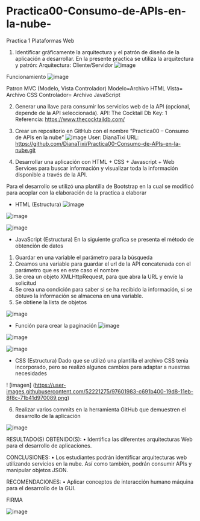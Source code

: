 # Practica00-Consumo-de-APIs-en-la-nube-
Practica 1 Plataformas Web 
1.	Identificar gráficamente la arquitectura y el patrón de diseño de la aplicación a desarrollar.
En la presente practica se utiliza la arquitectura y patrón:
Arquitectura: Cliente/Servidor 
![image](https://user-images.githubusercontent.com/52221275/97601121-d3fa6e80-19d7-11eb-930f-2047a9f7a943.png)

Funcionamiento
![image](https://user-images.githubusercontent.com/52221275/97601228-f7251e00-19d7-11eb-9be9-6c942b3cdd1a.png)

Patron  MVC (Modelo, Vista  Controlador)
Modelo=Archivo HTML
Vista= Archivo CSS
Controlador= Archivo JavaScript

2.	Generar una llave para consumir los servicios web de la API (opcional, depende de la API seleccionada).
API: The Cocktail Db 
Key: 1
Referencia: https://www.thecocktaildb.com/

3.	Crear un repositorio en GitHub con el nombre “Practica00 – Consumo de APIs en la nube”
![image](https://user-images.githubusercontent.com/52221275/97601350-12902900-19d8-11eb-8982-89602f3a5121.png)
User: DianaTixi
URL: https://github.com/DianaTixi/Practica00-Consumo-de-APIs-en-la-nube.git

4. Desarrollar una aplicación con HTML + CSS + Javascript + Web Services para buscar información y visualizar
toda la información disponible a través de la API.

Para el desarrollo se utilizó una plantilla de Bootstrap en la cual se modificó para acoplar con la elaboración de la practica a elaborar 
-	HTML (Estructura)
![image](https://user-images.githubusercontent.com/52221275/97601413-23d93580-19d8-11eb-9a16-6877b6978d66.png)

![image](https://user-images.githubusercontent.com/52221275/97601469-33f11500-19d8-11eb-8c78-f8f6d5129ed4.png)

![image](https://user-images.githubusercontent.com/52221275/97601516-41a69a80-19d8-11eb-819c-f116678ff572.png)


-	JavaScript (Estructura)
En la siguiente grafica se presenta el método de obtención de datos
1.	Guardar en una variable el parámetro para la búsqueda
2.	Creamos una variable para guardar el url de la API concatenada con el parámetro que es en este caso el nombre
3.	Se crea un objeto XMLHttpRequest, para que abra la URL y envíe la solicitud
4.	Se crea una condición para saber si se ha recibido la información, si se obtuvo la información se almacena en una variable.
5.	Se obtiene la lista de objetos

![image](https://user-images.githubusercontent.com/52221275/97601712-76b2ed00-19d8-11eb-99b8-b11e5d0fa623.png)

-	Función para crear la paginación 
![image](https://user-images.githubusercontent.com/52221275/97601786-8cc0ad80-19d8-11eb-9272-83979e872d8d.png)

![image](https://user-images.githubusercontent.com/52221275/97601839-9c3ff680-19d8-11eb-9ed2-ecc9e95c9351.png)

![image](https://user-images.githubusercontent.com/52221275/97601931-b679d480-19d8-11eb-950e-0bdac182c3c1.png)

-	CSS (Estructura) 
Dado que se utilizó una plantilla el archivo CSS tenia incorporado, pero se realizó algunos cambios para adaptar a nuestras necesidades 

! [imagen] (https://user-images.githubusercontent.com/52221275/97601983-c691b400-19d8-11eb-8f8c-71b41d970089.png)

6.	Realizar varios commits en la herramienta GitHub que demuestren el desarrollo de la aplicación

![image](https://user-images.githubusercontent.com/52221275/97602271-1b352f00-19d9-11eb-960d-910e88425181.png)

RESULTADO(S) OBTENIDO(S):
•	Identifica las diferentes arquitecturas Web para el desarrollo de aplicaciones.

CONCLUSIONES:
•	Los estudiantes podrán identificar arquitecturas web utilizando servicios en la nube. Así como también, podrán consumir APIs y manipular objetos JSON.

RECOMENDACIONES:
•	Aplicar conceptos de interacción humano máquina para el desarrollo de la GUI.


FIRMA

![image](https://user-images.githubusercontent.com/52221275/97602601-7f57f300-19d9-11eb-9651-2c3cd10c9a48.png)




